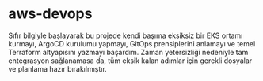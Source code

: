 # aws-devops
Sıfır bilgiyle başlayarak bu projede kendi başıma eksiksiz bir EKS ortamı kurmayı, ArgoCD kurulumu yapmayı, GitOps prensiplerini anlamayı ve temel Terraform altyapısını yazmayı başardım.  Zaman yetersizliği nedeniyle tam entegrasyon sağlanamasa da, tüm eksik kalan adımlar için gerekli dosyalar ve planlama hazır bırakılmıştır.
